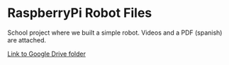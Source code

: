 # RaspberryPi Robot Files
School project where we built a simple robot. Videos and a PDF (spanish) are attached.

[Link to Google Drive folder](https://drive.google.com/drive/folders/1ch13G8OKRJ0Ed-DcFduyN-vZ1IWKFaMB)
